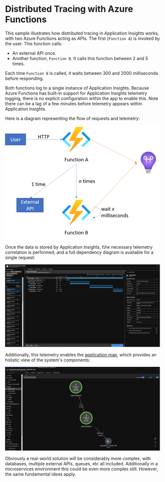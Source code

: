 # Distributed Tracing with Azure Functions

This sample illustrates how distributed tracing in Application Insights works, with two Azure Functions acting as APIs. The first (`Function A`) is invoked by the user. This function calls:
 * An external API once.
 * Another function, `Function B`. It calls this function between 2 and 5 times.

Each time `Function B` is called, it waits between 300 and 2000 milliseconds before responding.

Both functions log to a single instance of Application Insights. Because Azure Functions has built-in support for Application Insights telemetry logging, there is no explicit configuration within the app to enable this. Note there can be a lag of a few minutes before telemetry appears within Application Insights.

Here is a diagram representing the flow of requests and telemetry:

![Diagram](images/diagram.png)

Once the data is stored by Application Insights, t\he necessary telemetry correlation is performed, and a full dependency diagram is available for a single request:

![Dependency diagram](images/dependencies.png)

Additionally, this telemetry enables the [application map](https://docs.microsoft.com/en-us/azure/azure-monitor/app/app-map), which provides an holistic view of the system's components:

![Application Map](images/application-map.png)

Obviously a real-world solution will be considerably more complex, with databases, multiple external APIs, queues, etc all included. Additionally in a microservices environment this could be even more complex still. However, the same fundamental ideas apply.
